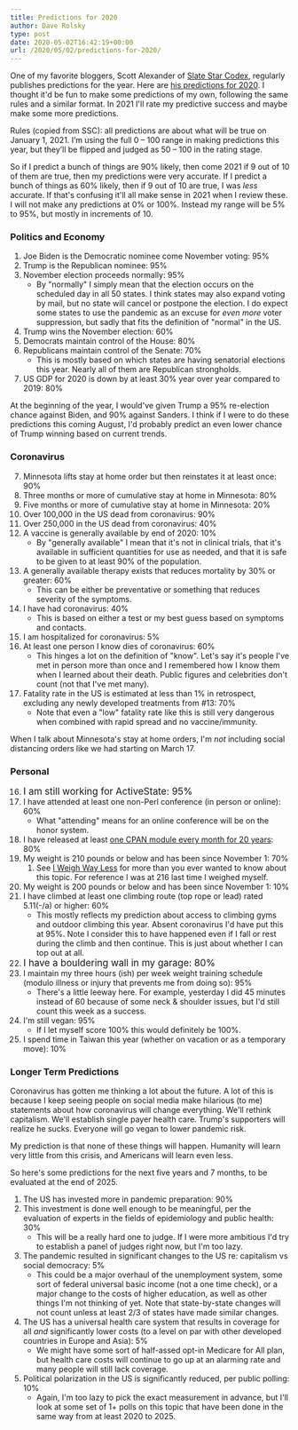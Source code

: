 ```yaml
---
title: Predictions for 2020
author: Dave Rolsky
type: post
date: 2020-05-02T16:42:19+00:00
url: /2020/05/02/predictions-for-2020/
---
```

One of my favorite bloggers, Scott Alexander of [Slate Star Codex][1], regularly publishes predictions for the year. Here are [his predictions for 2020][2]. I thought it'd be fun to make some predictions of my own, following the same rules and a similar format. In 2021 I'll rate my predictive success and maybe make some more predictions.

Rules (copied from SSC): all predictions are about what will be true on January 1, 2021. I’m using the full 0 – 100 range in making predictions this year, but they’ll be flipped and judged as 50 – 100 in the rating stage.

So if I predict a bunch of things are 90% likely, then come 2021 if 9 out of 10 of them are true, then my predictions were very accurate. If I predict a bunch of things as 60% likely, then if 9 out of 10 are true, I was _less_ accurate. If that's confusing it'll all make sense in 2021 when I review these. I will not make any predictions at 0% or 100%. Instead my range will be 5% to 95%, but mostly in increments of 10.

### Politics and Economy

  1. Joe Biden is the Democratic nominee come November voting: 95%
  2. Trump is the Republican nominee: 95%
  3. November election proceeds normally: 95%
      * By "normally" I simply mean that the election occurs on the scheduled day in all 50 states. I think states may also expand voting by mail, but no state will cancel or postpone the election. I do expect some states to use the pandemic as an excuse for _even more_ voter suppression, but sadly that fits the definition of "normal" in the US.
  4. Trump wins the November election: 60%
  5. Democrats maintain control of the House: 80%
  6. Republicans maintain control of the Senate: 70%
      * This is mostly based on which states are having senatorial elections this year. Nearly all of them are Republican strongholds.
  7. US GDP for 2020 is down by at least 30% year over year compared to 2019: 80%

At the beginning of the year, I would've given Trump a 95% re-election chance against Biden, and 90% against Sanders. I think if I were to do these predictions this coming August, I'd probably predict an even lower chance of Trump winning based on current trends.

### Coronavirus

<ol start="7">
  <li>
    Minnesota lifts stay at home order but then reinstates it at least once: 90%
  </li>
  <li>
    Three months or more of cumulative stay at home in Minnesota: 80%
  </li>
  <li>
    Five months or more of cumulative stay at home in Minnesota: 20%
  </li>
  <li>
    Over 100,000 in the US dead from coronavirus: 90%
  </li>
  <li>
    Over 250,000 in the US dead from coronavirus: 40%
  </li>
  <li>
    A vaccine is generally available by end of 2020: 10%<ul>
      <li>
        By "generally available" I mean that it's not in clinical trials, that it's available in sufficient quantities for use as needed, and that it is safe to be given to at least 90% of the population.
      </li>
    </ul>
  </li>
  
  <li>
    A generally available therapy exists that reduces mortality by 30% or greater: 60%<ul>
      <li>
        This can be either be preventative or something that reduces severity of the symptoms.
      </li>
    </ul>
  </li>
  
  <li>
    I have had coronavirus: 40%<ul>
      <li>
        This is based on either a test or my best guess based on symptoms and contacts.
      </li>
    </ul>
  </li>
  
  <li>
    I am hospitalized for coronavirus: 5%
  </li>
  <li>
    At least one person I know dies of coronavirus: 60%<ul>
      <li>
        This hinges a lot on the definition of "know". Let's say it's people I've met in person more than once and I remembered how I know them when I learned about their death. Public figures and celebrities don't count (not that I've met many).
      </li>
    </ul>
  </li>
  
  <li>
    Fatality rate in the US is estimated at less than 1% in retrospect, excluding any newly developed treatments from #13: 70%<ul>
      <li>
        Note that even a "low" fatality rate like this is still very dangerous when combined with rapid spread and no vaccine/immunity.
      </li>
    </ul>
  </li>
</ol>

When I talk about Minnesota's stay at home orders, I'm _not_ including social distancing orders like we had starting on March 17.

### Personal

<ol start="16">
  <li>
    <span style="font-size: 1.0625rem;">I am still working for ActiveState: 95%</span>
  </li>
  <li>
    I have attended at least one non-Perl conference (in person or online): 60%<ul>
      <li>
        What "attending" means for an online conference will be on the honor system.
      </li>
    </ul>
  </li>
  
  <li>
    I have released at least <a href="http://neilb.org/cpan-regulars/">one CPAN module every month for 20 years</a>: 80%
  </li>
  <li>
    My weight is 210 pounds or below and has been since November 1: 70%<ol>
      <li>
        See <a href="https://blog.urth.org/2020/02/11/i-weigh-way-less/">I Weigh Way Less</a> for more than you ever wanted to know about this topic. For reference I was at 216 last time I weighed myself.
      </li>
    </ol>
  </li>
  
  <li>
    My weight is 200 pounds or below and has been since November 1: 10%
  </li>
  <li>
    I have climbed at least one climbing route (top rope or lead) rated 5.11(-/a) or higher: 60%<ul>
      <li>
        This mostly reflects my prediction about access to climbing gyms and outdoor climbing this year. Absent coronavirus I'd have put this at 95%. Note I consider this to have happened even if I fall or rest during the climb and then continue. This is just about whether I can top out at all.
      </li>
    </ul>
  </li>
  
  <li>
    <span style="font-size: 1.0625rem;">I have a bouldering wall in my garage: 80%</span>
  </li>
  <li>
    I maintain my three hours (ish) per week weight training schedule (modulo illness or injury that prevents me from doing so): 95%<ul>
      <li>
        There's a little leeway here. For example, yesterday I did 45 minutes instead of 60 because of some neck & shoulder issues, but I'd still count this week as a success.
      </li>
    </ul>
  </li>
  
  <li>
    I'm still vegan: 95%<ul>
      <li>
        If I let myself score 100% this would definitely be 100%.
      </li>
    </ul>
  </li>
  
  <li>
    I spend time in Taiwan this year (whether on vacation or as a temporary move): 10%
  </li>
</ol>

### Longer Term Predictions

Coronavirus has gotten me thinking a lot about the future. A lot of this is because I keep seeing people on social media make hilarious (to me) statements about how coronavirus will change everything. We'll rethink capitalism. We'll establish single payer health care. Trump's supporters will realize he sucks. Everyone will go vegan to lower pandemic risk.

My prediction is that none of these things will happen. Humanity will learn very little from this crisis, and Americans will learn even less.

So here's some predictions for the next five years and 7 months, to be evaluated at the end of 2025.

  1. The US has invested more in pandemic preparation: 90%
  2. This investment is done well enough to be meaningful, per the evaluation of experts in the fields of epidemiology and public health: 30%
      * This will be a really hard one to judge. If I were more ambitious I'd try to establish a panel of judges right now, but I'm too lazy.
  3. The pandemic resulted in significant changes to the US re: capitalism vs social democracy: 5%
      * This could be a major overhaul of the unemployment system, some sort of federal universal basic income (not a one time check), or a major change to the costs of higher education, as well as other things I'm not thinking of yet. Note that state-by-state changes will not count unless at least 2/3 of states have made similar changes.
  4. The US has a universal health care system that results in coverage for all _and_ significantly lower costs (to a level on par with other developed countries in Europe and Asia): 5%
      * We might have some sort of half-assed opt-in Medicare for All plan, but health care costs will continue to go up at an alarming rate and many people will still lack coverage.
  5. Political polarization in the US is significantly reduced, per public polling: 10%
      * Again, I'm too lazy to pick the exact measurement in advance, but I'll look at some set of 1+ polls on this topic that have been done in the same way from at least 2020 to 2025.

 [1]: https://slatestarcodex.com/
 [2]: https://slatestarcodex.com/2020/04/29/predictions-for-2020/